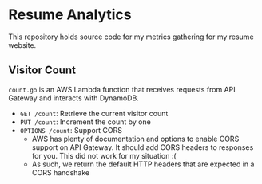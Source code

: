 # Resume Analytics
This repository holds source code for my metrics gathering for my resume website.

## Visitor Count
`count.go` is an AWS Lambda function that receives requests from API Gateway and interacts with DynamoDB.

- `GET /count`: Retrieve the current visitor count
- `PUT /count`: Increment the count by one
- `OPTIONS /count`: Support CORS
    - AWS has plenty of documentation and options to enable CORS support on API Gateway. It should add CORS headers to responses for you. This did not work for my situation :(
    - As such, we return the default HTTP headers that are expected in a CORS handshake
